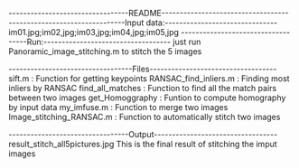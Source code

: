 ---------------------------------README-----------------------------------
--------------------------------Input data:------------------------------- 
im01.jpg;im02,jpg;im03,jpg;im04,jpg;im05,jpg
-----------------------------------Run:-----------------------------------
just run Panoramic_image_stitching.m to stitch the 5 images

----------------------------------Files-----------------------------------
sift.m : 
    Function for getting keypoints
RANSAC_find_inliers.m :
    Finding most inliers by RANSAC
find_all_matches :
    Function to find all the match pairs between two images
get_Homoggraphy :
    Funtion to compute homography by input data
my_imfuse.m :
    Function to merge two images
Image_stitching_RANSAC.m :
    Function to automatically stitch two images

---------------------------------Output----------------------------------
result_stitch_all5pictures.jpg
    This is the final result of stitching the imput images
